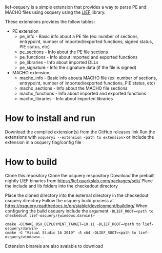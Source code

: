 lief-osquery is a simple extension that provides a way to parse PE and MACHO files using osquery using the [LIEF](https://lief.quarkslab.com/) library.

These extensions provides the follow tables:
* PE extension
  * pe_info - Basic info about a PE file (ex: number of sections, entrypoint, number of imported/exported functions, signed status, PIE status, etc)
  * pe_sections - Info about the PE file sections
  * pe_functions - Info about imported and exported functions
  * pe_libraries - Info about imported DLLs
  * pe_signature - Info the signature data (if the file is signed)
* MACHO extension
  * macho_info - Basic info abouta MACHO file (ex: number of sections, entrypoint, number of imported/exported functions, PIE status, etc)
  * macho_sections - Info about the MACHO file sections
  * macho_functions - Info about imported and exported functions
  * macho_libraries - Info about imported libraries
  
# How to install and run
Download the compiled extension(s) from the GitHub releases link
Run the extensions with `osqueryi --extension <path to extension>` or include the extension in a osquery flag/config file

# How to build
Clone this repository
Clone the osquery respository
Download the prebuilt nightly LIEF binaries from https://lief.quarkslab.com/packages/sdk/
Place the include and lib folders into the checkedout directory

Place the cloned directory into the external directory in the checkedout osquery directory
Follow the osquery build process at https://osquery.readthedocs.io/en/stable/development/building/
When configuring the build osquery include the argument `-DLIEF_ROOT=<path to checkedout lief-osquery/{windows,darwin}>`  
```
cmake -DCMAKE_OSX_DEPLOYMENT_TARGET=10.11 -DLIEF_ROOT=<path to lief-osquery/darwin>  ..
cmake -G "Visual Studio 16 2019" -A x64 -DLIEF_ROOT=<path to lief-osquery/windows>..
```
Extension binareis are also avaiable to download
